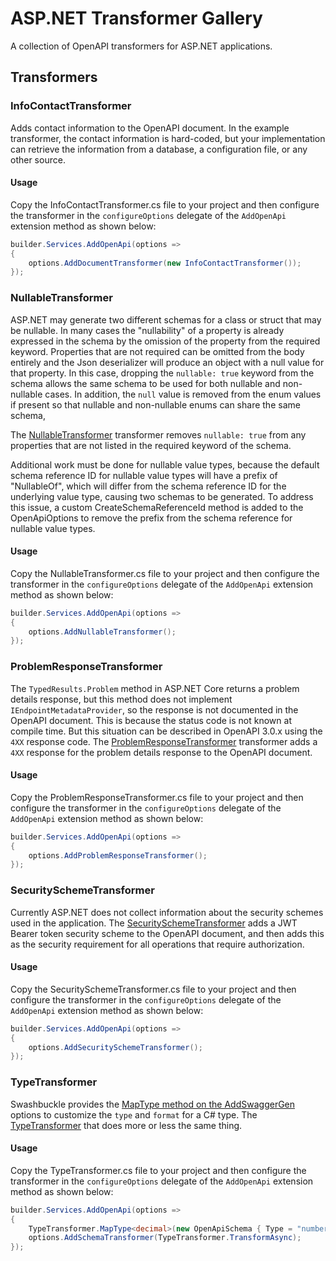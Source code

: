 # ASP.NET Transformer Gallery

<!-- markdownlint-disable MD024 -->

A collection of OpenAPI transformers for ASP.NET applications.

## Transformers

### InfoContactTransformer

Adds contact information to the OpenAPI document. In the example transformer, the contact information is hard-coded,
but your implementation can retrieve the information from a database, a configuration file, or any other source.

#### Usage

Copy the InfoContactTransformer.cs file to your project and then configure the transformer in the `configureOptions`
delegate of the `AddOpenApi` extension method as shown below:

```csharp
builder.Services.AddOpenApi(options =>
{
    options.AddDocumentTransformer(new InfoContactTransformer());
});
```

### NullableTransformer

ASP.NET may generate two different schemas for a class or struct that may be nullable. In many cases the "nullability" of a property is already expressed in the schema by the omission of the property from the required keyword. Properties that are not required can be omitted from the body entirely and the Json deserializer will produce an object with a null value for that property. In this case, dropping the `nullable: true` keyword from the schema allows the same schema to be used for both nullable and non-nullable cases.
In addition, the `null` value is removed from the enum values if present so that nullable and non-nullable enums can share the same schema,

The [NullableTransformer](./TransformerGalleryTransformers/NullableTransformer.cs) transformer removes `nullable: true` from any properties that are not listed in the required keyword of the schema.

Additional work must be done for nullable value types, because the default schema reference ID for nullable value types will have a prefix of "NullableOf", which will differ from the schema reference ID for the underlying value type, causing two schemas to be generated. To address this issue, a custom CreateSchemaReferenceId method is added to the OpenApiOptions to remove the prefix from the schema reference for nullable value types.

#### Usage

Copy the NullableTransformer.cs file to your project and then configure the transformer in the `configureOptions`
delegate of the `AddOpenApi` extension method as shown below:

```csharp
builder.Services.AddOpenApi(options =>
{
    options.AddNullableTransformer();
});
```

### ProblemResponseTransformer

The `TypedResults.Problem` method in ASP.NET Core returns a problem details response, but this method does not
implement `IEndpointMetadataProvider`, so the response is not documented in the OpenAPI document. This is because the status code is not known at compile time. But this situation can be described in OpenAPI 3.0.x using the `4XX` response code. The [ProblemResponseTransformer](./TransformerGallery/Transformers/ProblemResponseTransformer.cs) transformer adds a `4XX` response for the problem details response to the OpenAPI document.

#### Usage

Copy the ProblemResponseTransformer.cs file to your project and then configure the transformer in the `configureOptions`
delegate of the `AddOpenApi` extension method as shown below:

```csharp
builder.Services.AddOpenApi(options =>
{
    options.AddProblemResponseTransformer();
});
```

### SecuritySchemeTransformer

Currently ASP.NET does not collect information about the security schemes used in the application. The
[SecuritySchemeTransformer](./TransformerGalleryTransformers/SecuritySchemeTransformer.cs) adds a JWT Bearer token
security scheme to the OpenAPI document, and then adds this as the security requirement for all operations
that require authorization.

#### Usage

Copy the SecuritySchemeTransformer.cs file to your project and then configure the transformer in the `configureOptions`
delegate of the `AddOpenApi` extension method as shown below:

```csharp
builder.Services.AddOpenApi(options =>
{
    options.AddSecuritySchemeTransformer();
});
```

### TypeTransformer

Swashbuckle provides the [MapType method on the AddSwaggerGen] options to customize the
`type` and `format` for a C# type.
The [TypeTransformer](./TransformerGalleryTransformers/TypeTransformer.cs) that does more or less the same thing.

[MapType method on the AddSwaggerGen]: https://github.com/domaindrivendev/Swashbuckle.AspNetCore?tab=readme-ov-file#override-schema-for-specific-types

#### Usage

Copy the TypeTransformer.cs file to your project and then configure the transformer in the `configureOptions`
delegate of the `AddOpenApi` extension method as shown below:

```csharp
builder.Services.AddOpenApi(options =>
{
    TypeTransformer.MapType<decimal>(new OpenApiSchema { Type = "number", Format = "decimal" });
    options.AddSchemaTransformer(TypeTransformer.TransformAsync);
});
```
